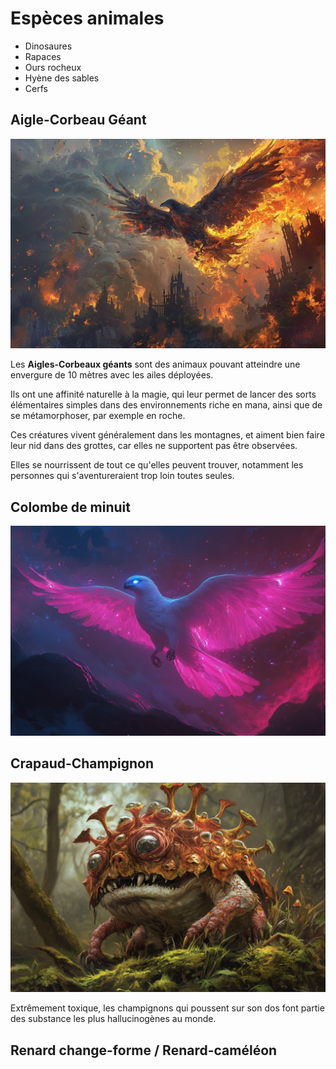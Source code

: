 # Espèces animales

* Dinosaures
* Rapaces
* Ours rocheux
* Hyène des sables
* Cerfs

## Aigle-Corbeau Géant
![Aigle Corbeau Géant](../../_images/aiglecorbeaugeant.png)

Les **Aigles-Corbeaux géants** sont des animaux pouvant atteindre une envergure de 10 mètres avec les ailes déployées.

Ils ont une affinité naturelle à la magie, qui leur permet de lancer des sorts élémentaires simples dans des environnements riche en mana, ainsi que de se métamorphoser, par exemple en roche.

Ces créatures vivent généralement dans les montagnes, et aiment bien faire leur nid dans des grottes, car elles ne supportent pas être observées.

Elles se nourrissent de tout ce qu'elles peuvent trouver, notamment les personnes qui s'aventureraient trop loin toutes seules.

## Colombe de minuit
![Colombe de minuit](../../_images/birdOfLight.png)

## Crapaud-Champignon
![Crapaud Champignon](../../_images/crapaud_champignon.png)

Extrêmement toxique, les champignons qui poussent sur son dos font partie des substance les plus hallucinogènes au monde.

## Renard change-forme / Renard-caméléon